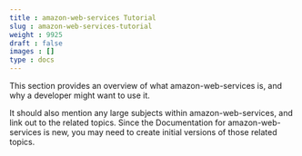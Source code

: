 ```yaml
---
title : amazon-web-services Tutorial
slug : amazon-web-services-tutorial
weight : 9925
draft : false
images : []
type : docs
---
```


This section provides an overview of what amazon-web-services is, and why a developer might want to use it.

It should also mention any large subjects within amazon-web-services, and link out to the related topics.  Since the Documentation for amazon-web-services is new, you may need to create initial versions of those related topics.

